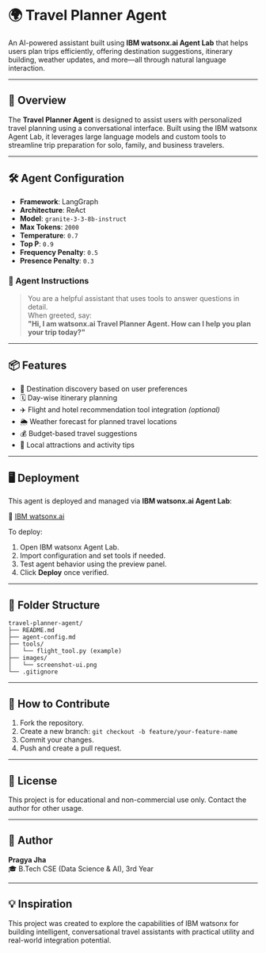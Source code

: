 
# 🌍 Travel Planner Agent

An AI-powered assistant built using **IBM watsonx.ai Agent Lab** that helps users plan trips efficiently, offering destination suggestions, itinerary building, weather updates, and more—all through natural language interaction.

---

## 🚀 Overview

The **Travel Planner Agent** is designed to assist users with personalized travel planning using a conversational interface. Built using the IBM watsonx Agent Lab, it leverages large language models and custom tools to streamline trip preparation for solo, family, and business travelers.

---

## 🛠️ Agent Configuration

- **Framework**: LangGraph  
- **Architecture**: ReAct  
- **Model**: `granite-3-3-8b-instruct`  
- **Max Tokens**: `2000`  
- **Temperature**: `0.7`  
- **Top P**: `0.9`  
- **Frequency Penalty**: `0.5`  
- **Presence Penalty**: `0.3`  

### 🧠 Agent Instructions

> You are a helpful assistant that uses tools to answer questions in detail.  
> When greeted, say:  
> **"Hi, I am watsonx.ai Travel Planner Agent. How can I help you plan your trip today?"**

---

## 📦 Features

- 🧭 Destination discovery based on user preferences
- 🗓️ Day-wise itinerary planning
- ✈️ Flight and hotel recommendation tool integration *(optional)*
- 🌦️ Weather forecast for planned travel locations
- 💰 Budget-based travel suggestions
- 📍 Local attractions and activity tips

---

## 🖥️ Deployment

This agent is deployed and managed via **IBM watsonx.ai Agent Lab**:

🔗 [IBM watsonx.ai](https://dataplatform.cloud.ibm.com)

To deploy:
1. Open IBM watsonx Agent Lab.
2. Import configuration and set tools if needed.
3. Test agent behavior using the preview panel.
4. Click **Deploy** once verified.

---

## 📂 Folder Structure

```
travel-planner-agent/
├── README.md
├── agent-config.md
├── tools/
│   └── flight_tool.py (example)
├── images/
│   └── screenshot-ui.png
└── .gitignore
```

---

## 🔧 How to Contribute

1. Fork the repository.
2. Create a new branch: `git checkout -b feature/your-feature-name`
3. Commit your changes.
4. Push and create a pull request.

---

## 📄 License

This project is for educational and non-commercial use only. Contact the author for other usage.

---

## 👤 Author

**Pragya Jha**  
🎓 B.Tech CSE (Data Science & AI), 3rd Year  

---

## 💡 Inspiration

This project was created to explore the capabilities of IBM watsonx for building intelligent, conversational travel assistants with practical utility and real-world integration potential.
